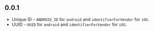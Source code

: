 ## 0.0.1

- Unique ID - `ANDROID_ID` for `android` and `identifierForVendor` for `iOS`.
- UUID - `UUID` for `android` and `identifierForVendor` for `iOS`.
